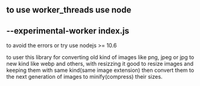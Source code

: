 to use worker_threads use node 
---
--experimental-worker index.js
---
to avoid the errors or try use nodejs >= 10.6

to user this library for converting old kind of images like png, jpeg or jpg
to new kind like webp and others, with resizzing it good to resize images 
and keeping them with same kind(same image extension) then convert them 
to the next generation of images to minify(compress) their sizes.